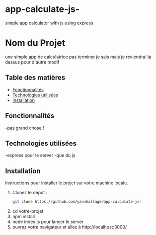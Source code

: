 # app-calculate-js-
simple app calculator with js using express

# Nom du Projet

une simple app de calculatrice pas terminer je sais mais je reviendrai la dessus pour d'autre modif 

## Table des matières

- [Fonctionnalités](#fonctionnalités)
- [Technologies utilisées](#technologies-utilisées)
- [Installation](#installation)

## Fonctionnalités
-pas grand chose !

## Technologies utilisées
-express pour le server 
-que du js 

## Installation

Instructions pour installer le projet sur votre machine locale.

1. Clonez le dépôt :
   ```bash
   git clone https://github.com/yannhallage/app-calculate-js-

2. cd votre-projet
3. npm install
4. node index.js pour lancer le server 
5. ouvrez votre navigateur et allez à http://localhost:3000/ 